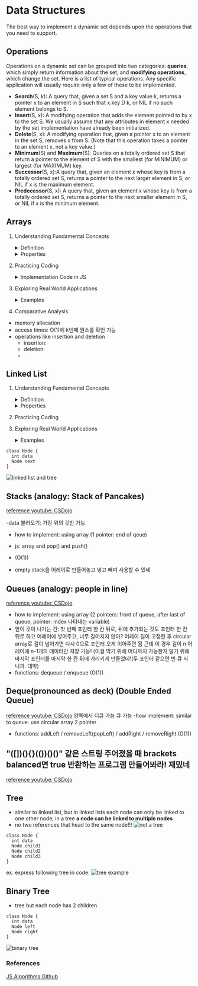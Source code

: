 # Data Structures

The best way to implement a dynamic set depends upon the operations that you need to support. 

## Operations
Operations on a dynamic set can be grouped into two categories: **queries**, which
simply return information about the set, and **modifying operations**, which change
the set. Here is a list of typical operations. Any specific application will usually
require only a few of these to be implemented. 

- **Search**(S, k): A query that, given a set S and a key value k, returns a pointer x to an element
in S such that x.key D k, or NIL if no such element belongs to S.
- **Insert**(S, x): A modifying operation that adds the element pointed to by x to the set S. We
usually assume that any attributes in element x needed by the set implementation have already been initialized. 
- **Delete**(S, x): A modifying operation that, given a pointer x to an element in the set S, removes x from S. (Note that this operation takes a pointer to an element x, not
a key value.) 
- **Minimum**(S) and **Maximum**(S): Queries on a totally ordered set S that return a pointer to the element of S with
the smallest (for MINIMUM) or largest (for MAXIMUM) key. 
- **Successor**(S, x):A query that, given an element x whose key is from a totally ordered set S,
returns a pointer to the next larger element in S, or NIL if x is the maximum
element. 
- **Predecessor**(S, x): A query that, given an element x whose key is from a totally ordered set S,
returns a pointer to the next smaller element in S, or NIL if x is the minimum
element. 
  

## Arrays
1) Understanding Fundamental Concepts
   
    <details>
    <summary>Definition</summary>
    
    - Arrays are linear data structures that store elements of the same data type in contiguous memory locations. They allow random access to     elements, which means any element can be accessed directly if its index is known
    </details>

    <details>
    <summary>Properties</summary>

    - Arrays have a fixed size, which means the number of elements they can store is defined when they are created. This makes them static
    </details>

2) Practicing Coding
    <details>
    <summary>Implementation Code in JS</summary>
       
      ```
      class Array {
          static int idx = 3;
          static int num = 6;
          static int[] arr = new int[10];
      
          public static void main(String[] args) {
              for (int i = 0; i < arr.length - 1; i++) {
                  arr[i] = i;
              }
      
              check(); // 초기화 상태
      				//0 1 2 3 4 5 6 7 8 0  
      
              insert();
              check(); // 임의의 위치 추가 상태
      				//0 1 2 6 3 4 5 6 7 8
      
              delete();
              check(); // 임의의 위치 삭제 상태
      				//0 1 2 3 4 5 6 7 8 0
          }
      
          static void check() {
              for (int x : arr) {
                  System.out.print(x + " ");
              }
              System.out.println();
          }
      
          static void insert() {
              for (int i = arr.length - 1; i >= idx; i--) {
                  int tmp = arr[i - 1];
                  arr[i] = tmp;
              }
              arr[idx] = num;
          }
      
          static void delete() {
              for (int i = idx; i < arr.length - 1; i++) {
                  int tmp = arr[i + 1];
                  arr[i] = tmp;
              }
              arr[arr.length - 1] = 0;
          }
      }
      ```
    </details>

3) Exploring Real World Applications
    <details>
    <summary>Examples</summary>
       
      [BaekJun 10808번: 알파벳 개수](https://www.acmicpc.net/problem/10808)

      [BaekJun 10818번: 최소, 최대](https://sukvvon.tistory.com/84)

      [leetcode: Two Sum](https://leetcode.com/problems/two-sum/description/)
    </details>

5) Comparative Analysis

- memory allocation
- access times: O(1)에 k번째 원소를 확인 가능
- operations like insertion and deletion
   - insertion:
   - deletion:
   -     

## Linked List

1) Understanding Fundamental Concepts

   <details>
   <summary>Definition</summary>

   - A linked list is also a linear data structure, but unlike arrays, its elements (known as nodes) are not stored in contiguous memory locations. Each node contains the data and a reference (or link) to the next node in the sequence
   </details>

   <details>
   <summary>Properties</summary>

   - Linked lists are dynamic, meaning they can grow and shrink in size as needed during runtime. They allow for efficient insertions and deletions because these operations do not require the elements to be contiguous
   </details>

2) Practicing Coding

3) Exploring Real World Applications
       <details>
    <summary>Examples</summary>

      [leetcode: Merge Two Sorted Lists](https://leetcode.com/problems/merge-two-sorted-lists/description/)
    </details>

```
class Node {
  int data
  Node next
}
```
![linked list and tree](https://github.com/yurright/Harvard-CS50-Repo/blob/main/resources/tree-linked-list.png)



## Stacks (analogy: Stack of Pancakes)
[reference youtube: CSDojo](https://www.youtube.com/watch?v=A3ZUpyrnCbM )

-data 불러오기: 가장 위의 것만 가능
- how to implement: using array (1 pointer: end of qeue)
- js: array and pop() and push()
-  (O(1))

- empty stack을 어레이로 만들어놓고 넣고 빼며 사용할 수 있네


## Queues (analogy: people in line)
[reference youtube: CSDojo](https://www.youtube.com/watch?v=A3ZUpyrnCbM )

- how to implement: using array (2 pointers: front of queue, after last of queue, pointer: index 나타내는 variable)
- 앞이 것이 나가는 건: 첫 번째 포인터 한 칸 뒤로, 뒤에 추가되는 것도 포인터 한 칸 뒤로 하고 어레이에 넣어주고, 너무 길어지지 않아? 어레이 길이 고정한 후 circular array로 길이 넘어가면 다시 0으로 포인터 오게 이어주면 됨 근데 이 경우 길이 n 어레이에 n-1개의 데이터만 저장 가능! (이걸 막기 위해 어디까지 가능한지 알기 위해 마지막 포인터를 마지막 한 칸 뒤에 가리키게 만들었네!(두 포인터 같으면 빈 큐 되니까. 대박)
- functions: dequeue / enqueue (O(1))
  

## Deque(pronounced as deck) (Double Ended Queue)
[reference youtube: CSDojo](https://www.youtube.com/watch?v=A3ZUpyrnCbM )
양쪽에서 디큐 가능 큐 가능
-how implement: similar to queue. use circular array 2 pointer
- functions: addLeft / removeLeft(popLeft) / addRight / removeRight  (O(1))

## "([])(){}(())()()" 같은 스트링 주어졌을 때 brackets balanced면 true 반환하는 프로그램 만들어봐라! 재밌네
[reference youtube: CSDojo](https://www.youtube.com/watch?v=A3ZUpyrnCbM )


## Tree
- similar to linked list, but in linked lists each node can only be linked to one other node, in a tree **a node can be linked to multiple nodes**
- no two references that head to the same node!!!
![not a tree](https://github.com/yurright/Harvard-CS50-Repo/blob/main/resources/not-a-tree.png)

```
class Node {
  int data
  Node child1
  Node child2
  Node child3
}
```

ex. express following tree in code:
![tree example](https://github.com/yurright/Harvard-CS50-Repo/blob/main/resources/tree.png)

## Binary Tree
- tree but each node has 2 children
```
class Node {
  int data
  Node left
  Node right
}
```
![binary tree](https://github.com/yurright/Harvard-CS50-Repo/blob/main/resources/binary-tree.png)

### References
[JS Algorithms Github](https://github.com/trekhleb/javascript-algorithms)

